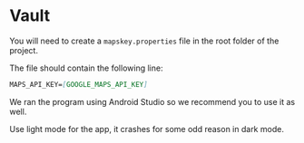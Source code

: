 # Vault

You will need to create a `mapskey.properties` file in the root folder of the project.

The file should contain the following line:

```md
MAPS_API_KEY=[GOOGLE_MAPS_API_KEY]
```

We ran the program using Android Studio so we recommend you to use it as well.

Use light mode for the app, it crashes for some odd reason in dark mode.